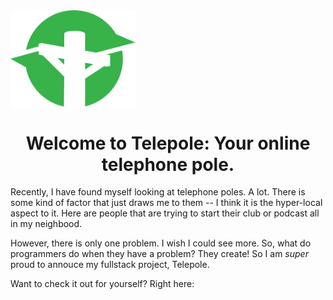 <img src="public/assets/small_icon.svg" align="center" alt="Telepole Logo" width="200"/>
<h1></h1>
<h1 align="center"> Welcome to Telepole: Your online telephone pole. </h3>

Recently, I have found myself looking at telephone poles. A lot. There is some kind of factor that just draws me to them -- I think it is the hyper-local aspect to it. Here are people that are trying to start their club or podcast all in my neighbood.

However, there is only one problem. I wish I could see more. So, what do programmers do when they have a problem? They create! So I am *super* proud to annouce my fullstack project, Telepole.

Want to check it out for yourself? Right here:
